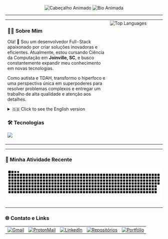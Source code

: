 <div align="center">

  <img src="https://capsule-render.vercel.app/api?type=waving&color=8A2BE2&height=200&section=header&text=Vinicius%20Rolim%20Barbosa&fontSize=60&fontFamily=Dancing%20Script&animation=fadeIn&fontColor=FFFFFF" alt="Cabeçalho Animado"/>

  <img src="https://readme-typing-svg.demolab.com?font=Fira+Code&size=22&pause=1000&color=8A2BE2&center=true&vCenter=true&width=600&lines=Full-Stack+Developer;Estudante+de+Ci%C3%AAncia+da+Computa%C3%A7%C3%A3o;Neurodivergente+%F0%9F%A7%A0" alt="Bio Animada"/>

</div>

---

<table width="100%">

  <tr>
    <td valign="top" width="65%">
      <h3>👨‍💻 Sobre Mim</h3>
      <p>
        Olá! 👋 Sou um desenvolvedor Full-Stack apaixonado por criar soluções inovadoras e eficientes. Atualmente, estou cursando Ciência da Computação em <strong>Joinville, SC</strong>, e busco constantemente expandir meu conhecimento em novas tecnologias.
      </p>
      <p>
        Como autista e TDAH, transformo o hiperfoco e uma perspectiva única em superpoderes para resolver problemas complexos e entregar um trabalho de alta qualidade e atenção aos detalhes.
      </p>
      <details>
        <summary>🇬🇧 Click to see the English version</summary>
        <br>
        <p>
          Hello! 👋 I'm a passionate Full-Stack Developer focused on creating innovative and efficient solutions. Currently, I'm pursuing a degree in Computer Science in <strong>Joinville, SC - Brazil</strong>, and I'm constantly seeking to expand my knowledge in new technologies.
        </p>
        <p>
          As someone with Autism and ADHD, I turn hyperfocus and a unique perspective into superpowers for solving complex problems and delivering high-quality work with great attention to detail.
        </p>
      </details>
      <h3>🛠️ Tecnologias</h3>
      <p align="left"> 
        <a href="https://skillicons.dev">
          <img src="https://skillicons.dev/icons?i=js,ts,react,nextjs,angular,py,cs,graphql,git,docker,postman,linux,vscode" />
        </a>
      </p>
    </td>
    <td valign="top" width="35%">
      <div>
        <img src="https://github-readme-stats.vercel.app/api/top-langs/?username=Viniirb&layout=compact&theme=dracula&locale=pt-br&card_width=400&hide_border=true" alt="Top Languages"/>
      </div>
    </td>
  </tr>
</table>

---

### 🐍 Minha Atividade Recente
<div align="center">
  <img src="https://github.com/Viniirb/Viniirb/blob/main/dist/snake.svg" alt="Snake animation"/>
</div>

---
### 🌐 Contato e Links

<div align="left">

  <table border="0" cellspacing="5" cellpadding="5">
    <tr>
      <td>
        <a href="mailto:vinii.rbarbosa@gmail.com">
          <img src="https://img.shields.io/badge/Gmail-D14836?style=for-the-badge&logo=gmail&logoColor=white" alt="Gmail"/>
        </a>
      </td>
      <td>
        <a href="mailto:viniirb@proton.me">
          <img src="https://img.shields.io/badge/ProtonMail-8B89CC?style=for-the-badge&logo=protonmail&logoColor=white" alt="ProtonMail"/>
        </a>
      </td>
      <td>
        <a href="https://www.linkedin.com/in/vinicius-rolim-barbosa-15b066374/">
          <img src="https://img.shields.io/badge/LinkedIn-0A66C2?style=for-the-badge&logo=linkedin&logoColor=white" alt="LinkedIn"/>
        </a>
      </td>
      <td>
        <a href="https://github.com/Viniirb?tab=repositories">
          <img src="https://img.shields.io/badge/Repositórios-181717?style=for-the-badge&logo=github&logoColor=white" alt="Repositórios"/>
        </a>
      </td>
      <td>
        <a href="https://myportifolio-vinicius.vercel.app/">
          <img src="https://img.shields.io/badge/Portfólio-000000?style=for-the-badge&logo=vercel&logoColor=white" alt="Portfólio"/>
        </a>
      </td>
    </tr>
  </table>

</div>

